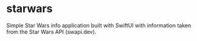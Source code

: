 # starwars
Simple Star Wars info application built with SwiftUI with information taken from the Star Wars API (swapi.dev).
